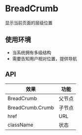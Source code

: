# BreadCrumb

显示当前页面的层级位置

## 使用环境

* 当系统拥有多级结构
* 需要告知用户相对位置，提供导航

## API

效果  | 功能
------------- | -------------
BreadCrumb  |  父节点
BreadCrumb.Crumb  | 子节点
href  | URL
className  | 状态
